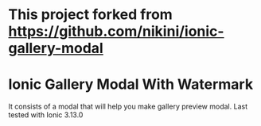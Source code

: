 # This project forked from https://github.com/nikini/ionic-gallery-modal


# Ionic Gallery Modal With Watermark

It consists of a modal that will help you make gallery preview modal.
Last tested with Ionic 3.13.0

